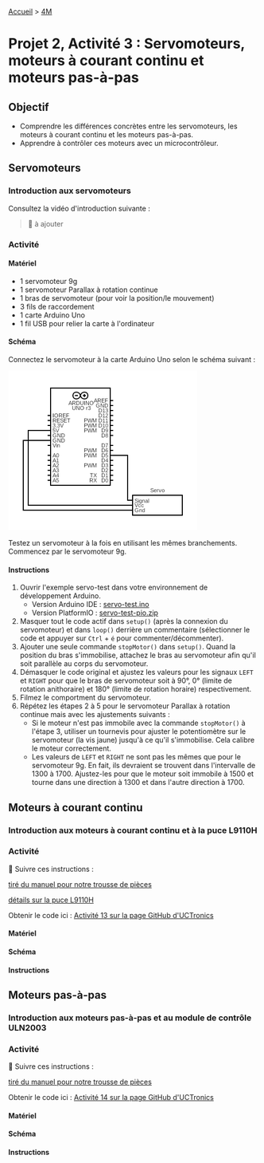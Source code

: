 [Accueil](./index.md) > [4M](./acceuil4M.md#projet-2--circuits-électroniques-et-programmation)

# Projet 2, Activité 3 : Servomoteurs, moteurs à courant continu et moteurs pas-à-pas

## Objectif

- Comprendre les différences concrètes entre les servomoteurs, les moteurs à courant continu et les moteurs pas-à-pas.
- Apprendre à contrôler ces moteurs avec un microcontrôleur.

## Servomoteurs

### Introduction aux servomoteurs

Consultez la vidéo d'introduction suivante :

> 🚧 à ajouter

### Activité

#### Matériel

- 1 servomoteur 9g
- 1 servomoteur Parallax à rotation continue
- 1 bras de servomoteur (pour voir la position/le mouvement)
- 3 fils de raccordement
- 1 carte Arduino Uno
- 1 fil USB pour relier la carte à l'ordinateur

#### Schéma

Connectez le servomoteur à la carte Arduino Uno selon le schéma suivant :

![Schéma de connexion pour un servomoteur](./images/p2/schematic-act3_servo.png)

Testez un servomoteur à la fois en utilisant les mêmes branchements. Commencez par le servomoteur 9g.

#### Instructions

1. Ouvrir l'exemple servo-test dans votre environnement de développement Arduino.
   - Version Arduino IDE : [servo-test.ino](./code/arduinoide/servo-test.ino)
   - Version PlatformIO : [servo-test-pio.zip](./code/platformio/servo-test-pio.zip)
1. Masquer tout le code actif dans `setup()` (après la connexion du servomoteur) et dans `loop()` derrière un commentaire (sélectionner le code et appuyer sur `Ctrl` + `é` pour commenter/décommenter). 
1. Ajouter une seule commande `stopMotor()` dans `setup()`. Quand la position du bras s'immobilise, attachez le bras au servomoteur afin qu'il soit parallèle au corps du servomoteur.
1. Démasquer le code original et ajustez les valeurs pour les signaux `LEFT` et `RIGHT` pour que le bras de servomoteur soit à 90°, 0° (limite de rotation anithoraire) et 180° (limite de rotation horaire) respectivement.
1. Filmez le comportment du servomoteur.
1. Répétez les étapes 2 à 5 pour le servomoteur Parallax à rotation continue mais avec les ajustements suivants :
    - Si le moteur n'est pas immobile avec la commande `stopMotor()` à l'étape 3, utiliser un tournevis pour ajuster le potentiomètre sur le servomoteur (la vis jaune)  jusqu'à ce qu'il s'immobilise. Cela calibre le moteur correctement.
    - Les valeurs de `LEFT` et `RIGHT` ne sont pas les mêmes que pour le servomoteur 9g. En fait, ils devraient se trouvent dans l'intervalle de 1300 à 1700. Ajustez-les pour que le moteur soit immobile à 1500 et tourne dans une direction à 1300 et dans l'autre direction à 1700.

## Moteurs à courant continu

### Introduction aux moteurs à courant continu et à la puce L9110H

### Activité

🚧 Suivre ces instructions :

[tiré du manuel pour notre trousse de pièces](https://www.manualslib.com/manual/1810234/Uctronics-Ultimate-Starter-Kit-For-Arduino.html?page=38#manual)

[détails sur la puce L9110H](https://cdn-shop.adafruit.com/product-files/4489/4489_datasheet-l9110.pdf)

Obtenir le code ici : [Activité 13 sur la page GitHub d'UCTronics](https://github.com/UCTRONICS/uctronics_arduino_kits/blob/master/Code/Lesson_13_Controlling_DC_motor/Lesson_13_Controlling_DC_motor.ino)

#### Matériel

#### Schéma

#### Instructions

## Moteurs pas-à-pas

### Introduction aux moteurs pas-à-pas et au module de contrôle ULN2003

### Activité

🚧 Suivre ces instructions :

[tiré du manuel pour notre trousse de pièces](https://www.manualslib.com/manual/1810234/Uctronics-Ultimate-Starter-Kit-For-Arduino.html?page=40#manual)

Obtenir le code ici : [Activité 14 sur la page GitHub d'UCTronics](https://github.com/UCTRONICS/uctronics_arduino_kits/blob/master/Code/Lesson_14_Controlling_Stepper_Motor/Lesson_14_Controlling_Stepper_Motor.ino)

#### Matériel

#### Schéma

#### Instructions

